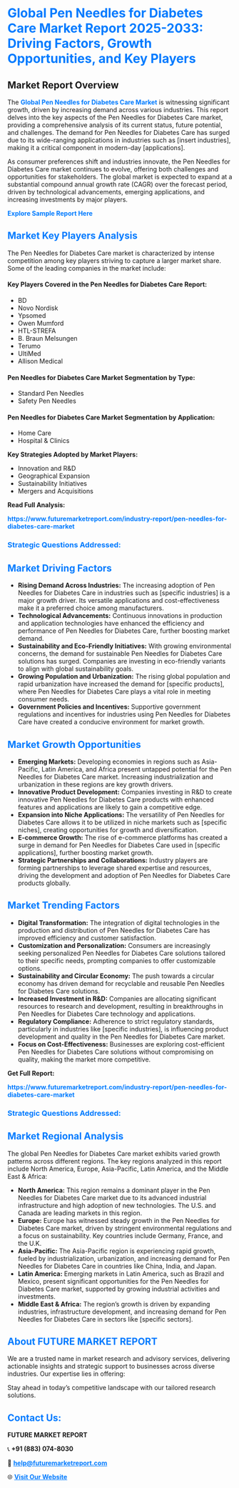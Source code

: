 <h1 style="color: #007BFF;">Global Pen Needles for Diabetes Care Market Report 2025-2033: Driving Factors, Growth Opportunities, and Key Players</h1>

<section id="overview">
<h2>Market Report Overview</h2>
<p>The <a href="https://www.futuremarketreport.com/industry-report/pen-needles-for-diabetes-care-market" style="color: #007BFF; text-decoration: none;"><strong>Global Pen Needles for Diabetes Care Market</strong></a> is witnessing significant growth, driven by increasing demand across various industries. This report delves into the key aspects of the Pen Needles for Diabetes Care market, providing a comprehensive analysis of its current status, future potential, and challenges. The demand for Pen Needles for Diabetes Care has surged due to its wide-ranging applications in industries such as [insert industries], making it a critical component in modern-day [applications].</p>
<p>As consumer preferences shift and industries innovate, the Pen Needles for Diabetes Care market continues to evolve, offering both challenges and opportunities for stakeholders. The global market is expected to expand at a substantial compound annual growth rate (CAGR) over the forecast period, driven by technological advancements, emerging applications, and increasing investments by major players.</p>
</section>

<section id="overview">
<p><a href="https://www.futuremarketreport.com/request-sample/reportId=92494" style="color: #007BFF; text-decoration: none;"><strong>Explore Sample Report Here</strong></a></p>
</section>

<section id="key-players">
<h2 style="color: #007BFF;">Market Key Players Analysis</h2>
<p>The Pen Needles for Diabetes Care market is characterized by intense competition among key players striving to capture a larger market share. Some of the leading companies in the market include:</p>
<h4>Key Players Covered in the Pen Needles for Diabetes Care Report:</h4>
<ul><li>BD</li><li>Novo Nordisk</li><li>Ypsomed</li><li>Owen Mumford</li><li>HTL-STREFA</li><li>B. Braun Melsungen</li><li>Terumo</li><li>UltiMed</li><li>Allison Medical</li></ul>
<h4>Pen Needles for Diabetes Care Market Segmentation by Type:</h4>
<ul><li>Standard Pen Needles</li><li>Safety Pen Needles</li></ul>

<h4>Pen Needles for Diabetes Care Market Segmentation by Application:</h4>
<ul><li>Home Care</li><li>Hospital &amp; Clinics</li></ul>
<p><strong>Key Strategies Adopted by Market Players:</strong></p>
<ul>
<li>Innovation and R&D</li>
<li>Geographical Expansion</li>
<li>Sustainability Initiatives</li>
<li>Mergers and Acquisitions</li>
</ul>
</section>

<section>
<p><strong>Read Full Analysis: </strong></p><a href="https://www.futuremarketreport.com/industry-report/pen-needles-for-diabetes-care-market" style="color: #007BFF; text-decoration: none;"><strong>https://www.futuremarketreport.com/industry-report/pen-needles-for-diabetes-care-market</strong></a>
<h3 style="color: #007BFF;">Strategic Questions Addressed:</h3>
</section>

<section id="driving-factors">
<h2 style="color: #007BFF;">Market Driving Factors</h2>
<ul>
<li><strong>Rising Demand Across Industries:</strong> The increasing adoption of Pen Needles for Diabetes Care in industries such as [specific industries] is a major growth driver. Its versatile applications and cost-effectiveness make it a preferred choice among manufacturers.</li>
<li><strong>Technological Advancements:</strong> Continuous innovations in production and application technologies have enhanced the efficiency and performance of Pen Needles for Diabetes Care, further boosting market demand.</li>
<li><strong>Sustainability and Eco-Friendly Initiatives:</strong> With growing environmental concerns, the demand for sustainable Pen Needles for Diabetes Care solutions has surged. Companies are investing in eco-friendly variants to align with global sustainability goals.</li>
<li><strong>Growing Population and Urbanization:</strong> The rising global population and rapid urbanization have increased the demand for [specific products], where Pen Needles for Diabetes Care plays a vital role in meeting consumer needs.</li>
<li><strong>Government Policies and Incentives:</strong> Supportive government regulations and incentives for industries using Pen Needles for Diabetes Care have created a conducive environment for market growth.</li>
</ul>
</section>

<section id="growth-opportunities">
<h2 style="color: #007BFF;">Market Growth Opportunities</h2>
<ul>
<li><strong>Emerging Markets:</strong> Developing economies in regions such as Asia-Pacific, Latin America, and Africa present untapped potential for the Pen Needles for Diabetes Care market. Increasing industrialization and urbanization in these regions are key growth drivers.</li>
<li><strong>Innovative Product Development:</strong> Companies investing in R&D to create innovative Pen Needles for Diabetes Care products with enhanced features and applications are likely to gain a competitive edge.</li>
<li><strong>Expansion into Niche Applications:</strong> The versatility of Pen Needles for Diabetes Care allows it to be utilized in niche markets such as [specific niches], creating opportunities for growth and diversification.</li>
<li><strong>E-commerce Growth:</strong> The rise of e-commerce platforms has created a surge in demand for Pen Needles for Diabetes Care used in [specific applications], further boosting market growth.</li>
<li><strong>Strategic Partnerships and Collaborations:</strong> Industry players are forming partnerships to leverage shared expertise and resources, driving the development and adoption of Pen Needles for Diabetes Care products globally.</li>
</ul>
</section>

<section id="trending-factors">
<h2 style="color: #007BFF;">Market Trending Factors</h2>
<ul>
<li><strong>Digital Transformation:</strong> The integration of digital technologies in the production and distribution of Pen Needles for Diabetes Care has improved efficiency and customer satisfaction.</li>
<li><strong>Customization and Personalization:</strong> Consumers are increasingly seeking personalized Pen Needles for Diabetes Care solutions tailored to their specific needs, prompting companies to offer customizable options.</li>
<li><strong>Sustainability and Circular Economy:</strong> The push towards a circular economy has driven demand for recyclable and reusable Pen Needles for Diabetes Care solutions.</li>
<li><strong>Increased Investment in R&D:</strong> Companies are allocating significant resources to research and development, resulting in breakthroughs in Pen Needles for Diabetes Care technology and applications.</li>
<li><strong>Regulatory Compliance:</strong> Adherence to strict regulatory standards, particularly in industries like [specific industries], is influencing product development and quality in the Pen Needles for Diabetes Care market.</li>
<li><strong>Focus on Cost-Effectiveness:</strong> Businesses are exploring cost-efficient Pen Needles for Diabetes Care solutions without compromising on quality, making the market more competitive.</li>
</ul>
</section>

<section>
<p><strong>Get Full Report: </strong></p><a href="https://www.futuremarketreport.com/industry-report/pen-needles-for-diabetes-care-market" style="color: #007BFF; text-decoration: none;"><strong>https://www.futuremarketreport.com/industry-report/pen-needles-for-diabetes-care-market</strong></a>
<h3 style="color: #007BFF;">Strategic Questions Addressed:</h3>
</section>


<section id="regional-analysis">
<h2 style="color: #007BFF;">Market Regional Analysis</h2>
<p>The global Pen Needles for Diabetes Care market exhibits varied growth patterns across different regions. The key regions analyzed in this report include North America, Europe, Asia-Pacific, Latin America, and the Middle East & Africa:</p>
<ul>
<li><strong>North America:</strong> This region remains a dominant player in the Pen Needles for Diabetes Care market due to its advanced industrial infrastructure and high adoption of new technologies. The U.S. and Canada are leading markets in this region.</li>
<li><strong>Europe:</strong> Europe has witnessed steady growth in the Pen Needles for Diabetes Care market, driven by stringent environmental regulations and a focus on sustainability. Key countries include Germany, France, and the U.K.</li>
<li><strong>Asia-Pacific:</strong> The Asia-Pacific region is experiencing rapid growth, fueled by industrialization, urbanization, and increasing demand for Pen Needles for Diabetes Care in countries like China, India, and Japan.</li>
<li><strong>Latin America:</strong> Emerging markets in Latin America, such as Brazil and Mexico, present significant opportunities for the Pen Needles for Diabetes Care market, supported by growing industrial activities and investments.</li>
<li><strong>Middle East & Africa:</strong> The region’s growth is driven by expanding industries, infrastructure development, and increasing demand for Pen Needles for Diabetes Care in sectors like [specific sectors].</li>
</ul>
</section>

<footer>
<h2 style="color: #007BFF;">About FUTURE MARKET REPORT</h2>
<p>We are a trusted name in market research and advisory services, delivering actionable insights and strategic support to businesses across diverse industries. Our expertise lies in offering:</p>

<p>Stay ahead in today’s competitive landscape with our tailored research solutions.</p>

<h2 style="color: #007BFF;">Contact Us:</h2>
<p><strong>FUTURE MARKET REPORT</strong></p>
<p>📞 <strong>+91 (883) 074-8030</strong></p>
<p>📧 <strong><a href="mailto:help@futuremarketreport.com" style="color: #007BFF;">help@futuremarketreport.com</a></strong></p>
<p>🌐 <strong><a href="https://www.futuremarketreport.com/" style="color: #007BFF;">Visit Our Website</a></strong></p>
</footer>